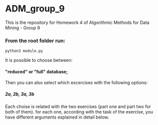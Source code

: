 # ADM_group_9
This is the repository for Homework 4 of Algorithmic Methods for Data Mining - Group 9


### From the root folder run:

```
python3 module.py
```

It is possible to choose between:


#### "reduced" or "full" database; 


Then you can also select which excercises with the following options:


##### 2a, 2b, 3a, 3b 


Each choise is related with the two exercises (part one and part two for both of them). for each one, according with the task of the exercise, you have different arguments explained in detail below.





